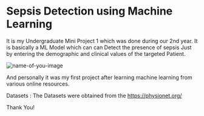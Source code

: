 # Sepsis Detection using Machine Learning

It is my Undergraduate Mini Project 1 which was done during our 2nd year. It is basically a ML Model which can can Detect the presence of sepsis Just by entering the demographic and clinical values of the targeted Patient.

![name-of-you-image](https://external-content.duckduckgo.com/iu/?u=https%3A%2F%2Ftse1.mm.bing.net%2Fth%3Fid%3DOIP.k9ngTk9pRVTKDHMF9KfC2AHaEK%26pid%3DApi&f=1)

And personally it was my first project after learning machine learning from various online  resources.

Datasets : The Datasets were obtained from the https://physionet.org/ 

Thank You!
